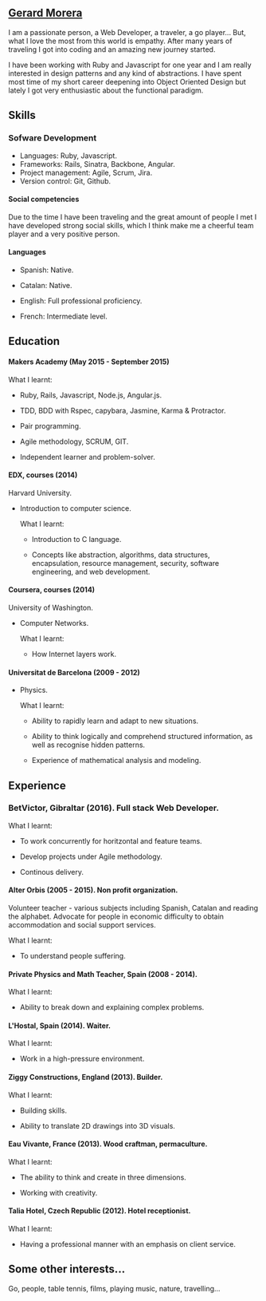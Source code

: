 ## [Gerard Morera](https://github.com/gerard-morera/CV)

I am a passionate person, a Web Developer, a traveler, a go player... But, what I love the most from this world is empathy.
After many years of traveling I got into coding and an amazing new journey started. 

I have been working with Ruby and Javascript for one year and I am really interested in design patterns and any kind of abstractions. I have spent most time of my short career deepening into Object Oriented Design but lately I got very enthusiastic about the functional paradigm.

## Skills

### Sofware Development

- Languages: Ruby, Javascript.
- Frameworks: Rails, Sinatra, Backbone, Angular.
- Project management: Agile, Scrum, Jira.
- Version control: Git, Github.

#### Social competencies

Due to the time I have been traveling and the great amount of people I met I have developed strong social skills, which I think make me a cheerful team player and a very positive person.

#### Languages

- Spanish: Native.

- Catalan: Native.
 
- English: Full professional proficiency.
 
- French:  Intermediate level.

## Education

#### Makers Academy (May 2015 - September 2015)

  What I learnt:
   
   - Ruby, Rails, Javascript, Node.js, Angular.js.
   
   - TDD, BDD with Rspec, capybara, Jasmine, Karma & Protractor.
   
   - Pair programming.
   
   - Agile methodology, SCRUM, GIT.
   
   - Independent learner and problem-solver.
 
#### EDX, courses (2014)
Harvard University.

- Introduction to computer science.

  What I learnt:
 
   - Introduction to C language.
 
   - Concepts like abstraction, algorithms, data structures, encapsulation, resource management, security,          software engineering, and web development.

#### Coursera, courses (2014)
University of Washington.

- Computer Networks.

  What I learnt:
   - How Internet layers work.

#### Universitat de Barcelona (2009 - 2012)

- Physics.

  What I learnt:
  
   - Ability to rapidly learn and adapt to new situations.
 
   - Ability to think logically and comprehend structured information, as well as recognise hidden patterns.
 
   - Experience of mathematical analysis and modeling.

## Experience

### BetVictor, Gibraltar (2016). Full stack Web Developer.
  What I learnt:
  
  - To work concurrently for horitzontal and feature teams.
  
  - Develop projects under Agile methodology.
  
  - Continous delivery.

#### Alter Orbis (2005 - 2015). Non profit organization.
  Volunteer teacher - various subjects including Spanish, Catalan and reading the alphabet.
  Advocate for people in economic difficulty to obtain accommodation and social support services.

  What I learnt:
  
   - To understand people suffering.

#### Private Physics and Math Teacher, Spain (2008 - 2014).

   What I learnt:
   
   - Ability to break down and explaining complex problems.
  
#### L'Hostal, Spain (2014). Waiter.

  What I learnt:
  
   - Work in a high-pressure environment.

#### Ziggy Constructions, England (2013). Builder.
 
  What I learnt:
  
   - Building skills.
   
   - Ability to translate 2D drawings into 3D visuals. 

#### Eau Vivante, France (2013).  Wood craftman, permaculture.

  What I learnt:

  - The ability to think and create in three dimensions.
  
  - Working with creativity.

#### Talia Hotel, Czech Republic (2012). Hotel receptionist. 

  What I learnt:
  
   - Having a professional manner with an emphasis on client service.

## Some other interests...
 
 Go, people, table tennis, films, playing music, nature, travelling...


